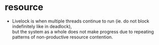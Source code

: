 # resource
- Livelock is when multiple threads continue to run (ie. do not block indefinitely like in deadlock), <br>
but the system as a whole does not make progress due to repeating patterns of non-productive resource contention.
